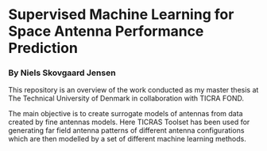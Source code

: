 # Supervised Machine Learning for Space Antenna Performance Prediction
### By Niels Skovgaard Jensen
This repository is an overview of the work conducted as my master thesis at The Technical University of Denmark in collaboration with TICRA FOND. 

The main objective is to create surrogate models of antennas from data created by fine antennas models. Here TICRAS Toolset has been used for generating far field antenna patterns of different antenna configurations which are then modelled by a set of different machine learning methods.
